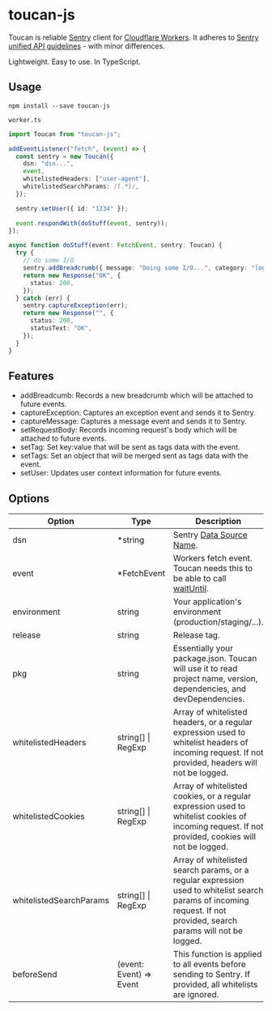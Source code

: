 # toucan-js

Toucan is reliable [Sentry](https://docs.sentry.io/) client for [Cloudflare Workers](https://developers.cloudflare.com/workers/). It adheres to [Sentry unified API guidelines](https://docs.sentry.io/development/sdk-dev/unified-api/) - with minor differences.

Lightweight. Easy to use. In TypeScript.

## Usage

```
npm install --save toucan-js
```

`worker.ts`

```ts
import Toucan from "toucan-js";

addEventListener("fetch", (event) => {
  const sentry = new Toucan({
    dsn: "dsn...",
    event,
    whitelistedHeaders: ["user-agent"],
    whitelistedSearchParams: /(.*)/,
  });

  sentry.setUser({ id: "1234" });

  event.respondWith(doStuff(event, sentry));
});

async function doStuff(event: FetchEvent, sentry: Toucan) {
  try {
    // do some I/O
    sentry.addBreadcrumb({ message: "Doing some I/O...", category: "log" });
    return new Response("OK", {
      status: 200,
    });
  } catch (err) {
    sentry.captureException(err);
    return new Response("", {
      status: 200,
      statusText: "OK",
    });
  }
}
```

## Features

- addBreadcumb: Records a new breadcrumb which will be attached to future events.
- captureException: Captures an exception event and sends it to Sentry.
- captureMessage: Captures a message event and sends it to Sentry.
- setRequestBody: Records incoming request's body which will be attached to future events.
- setTag: Set key:value that will be sent as tags data with the event.
- setTags: Set an object that will be merged sent as tags data with the event.
- setUser: Updates user context information for future events.

## Options

| Option                  | Type                    | Description                                                                                                                                                         |
| ----------------------- | ----------------------- | ------------------------------------------------------------------------------------------------------------------------------------------------------------------- |
| dsn                     | \*string                | Sentry [Data Source Name](https://docs.sentry.io/error-reporting/quickstart/?platform=javascript#configure-the-sdk).                                                |
| event                   | \*FetchEvent            | Workers fetch event. Toucan needs this to be able to call [waitUntil](https://developers.cloudflare.com/workers/about/tips/fetch-event-lifecycle/).                 |
| environment             | string                  | Your application's environment (production/staging/...).                                                                                                            |
| release                 | string                  | Release tag.                                                                                                                                                        |
| pkg                     | string                  | Essentially your package.json. Toucan will use it to read project name, version, dependencies, and devDependencies.                                                 |
| whitelistedHeaders      | string[] \| RegExp      | Array of whitelisted headers, or a regular expression used to whitelist headers of incoming request. If not provided, headers will not be logged.                   |
| whitelistedCookies      | string[] \| RegExp      | Array of whitelisted cookies, or a regular expression used to whitelist cookies of incoming request. If not provided, cookies will not be logged.                   |
| whitelistedSearchParams | string[] \| RegExp      | Array of whitelisted search params, or a regular expression used to whitelist search params of incoming request. If not provided, search params will not be logged. |
| beforeSend              | (event: Event) => Event | This function is applied to all events before sending to Sentry. If provided, all whitelists are ignored.                                                           |
